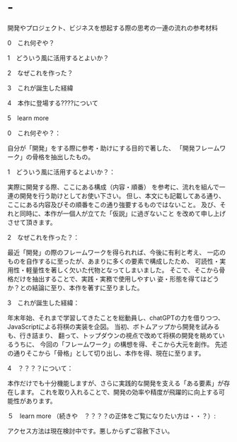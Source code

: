 # -
開発やプロジェクト、ビジネスを想起する際の思考の一連の流れの参考材料

0　これ何ぞや？

1　どういう風に活用するとよいか？

2　なぜこれを作った？

3　これが誕生した経緯

4　本作に登場する????について

5　learn more 

0　これ何ぞや？：

自分が「開発」をする際に参考・助けにする目的で著した、
「開発フレームワーク」の骨格を抽出したもの。

1　どういう風に活用するとよいか？：

実際に開発する際、ここにある構成（内容・順番）
を参考に、流れを組んで一連の開発を行う助けとしてお使い下さい。
但し、本文にも記載してある通り、
ここにある内容及びその順番をこの通り強要するものではないこと。
及び、それと同時に、本作が一個人が立てた「仮説」に過ぎないこと
を改めて申し上げさせて頂きます。

2　なぜこれを作った？：

最近「開発」の際のフレームワークを得られれば、今後に有利と考え、
一応のものを自作するに至ったが、あまりに多くの要素で構成したため、
可読性・実用性・軽量性を著しく欠いた代物となってしまいました。
そこで、そこから骨格だけを抽出することで、実践・実務で使用しやすい
姿・形態を得てはどうか？との結論に至り、本作を著すに至りました。

3　これが誕生した経緯：

年末年始、それまで学習してきたことを総動員し、chatGPTの力を借りつつ、
JavaScriptによる将棋の実装を企図。
当初、ボトムアップから開発を試みるも、行き詰まり、
翻って、トップダウンの視点で改めて将棋の開発を眺めているうちに、
今回の「フレームワーク」の構想を得、そこから大元を創作。
先述の通りそこから「骨格」として切り出し、本作を得、現在に至ります。

4　？？？？について：

本作だけでも十分機能しますが、さらに実践的な開発を支える「ある要素」が存在します。
これを取り入れることで、開発の効率や精度が飛躍的に向上する可能性があります。

５　learn more （続きや　？？？？の正体をご覧になりたい方は・・？）:

アクセス方法は現在検討中です。悪しからずご容赦下さい。
